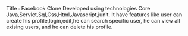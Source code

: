 Title : Facebook Clone 
Developed using technologies Core Java,Servlet,Sql,Css,Html,Javascript,junit.
It have features like user can create his profile,login,edit,he can search specific user, he can view all exising users, and he can delete his profile.
